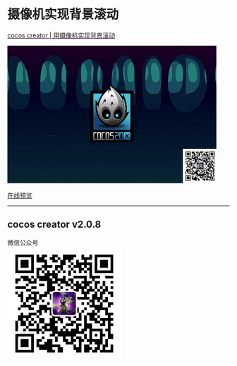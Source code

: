 # 摄像机实现背景滚动
[cocos creator | 用摄像机实现背景滚动](https://mp.weixin.qq.com/s?__biz=MzI1Nzk1MzExNw==&mid=2247483841&idx=1&sn=512a589df8bde67084bca59160d5849a&chksm=ea0eddf3dd7954e5c4c8c89b7e2bb0afcfaa734926c4ed62fdd718f740bc2c219d8f7d914084&token=674255127&lang=zh_CN#rd)

![](./img/ccc-camera-preview.gif)

[在线预览](http://lamyoung.com/website/ccc_camera_background/)

---
 cocos creator v2.0.8
---
微信公众号  
![](./img/qrcode.jpg)
